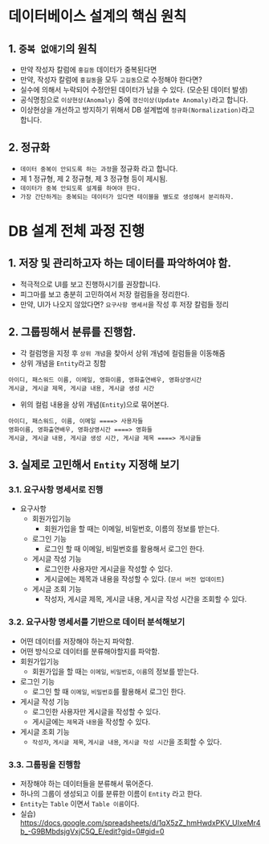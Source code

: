 # 데이터베이스 설계의 핵심 원칙

## 1. `중복 없애기`의 원칙

- 만약 작성자 칼럼에 `홍길동` 데이터가 중복된다면
- 만약, 작성자 칼럼에 `홍길동`을 모두 `고길동`으로 수정해야 한다면?
- 실수에 의해서 누락되어 수정안된 데이터가 남을 수 있다. (모순된 데이터 발생)
- 공식명칭으로 `이상현상(Anomaly)` 중에 `갱신이상(Update Anomaly)`라고 합니다.
- 이상현상을 개선하고 방지하기 위해서 DB 설계법에 `정규화(Normalization)`라고 합니다.

## 2. 정규화

- `데이터 중복이 안되도록 하는 과정`을 정규화 라고 합니다.
- 제 1 정규형, 제 2 정규형, 제 3 정규형 등이 제시됨.
- `데이터가 중복 안되도록 설계를 하여야 한다.`
- `가장 간단하게는 중복되는 데이터가 있다면 테이블을 별도로 생성해서 분리하자.`

# DB 설계 전체 과정 진행

## 1. 저장 및 관리하고자 하는 데이터를 파악하여야 함.

- 적극적으로 UI를 보고 진행하시기를 권장합니다.
- 피그마를 보고 충분히 고민하여서 저장 컬럼들을 정리한다.
- 만약, UI가 나오지 않았다면? `요구사항 명세서`을 작성 후 저장 칼럼들 정리

## 2. 그룹핑해서 분류를 진행함.

- 각 컬럼명을 지정 후 `상위 개념`을 찾아서 상위 개념에 컬럼들을 이동해줌
- 상위 개념을 `Entity`라고 칭함

```
아이디, 패스워드 이름, 이메일, 영화이름, 영화출연배우, 영화상영시간
게시글, 게시글 제목, 게시글 내용, 게시글 생성 시간
```

- 위의 컬럼 내용을 상위 개념(`Entity`)으로 묶어본다.

```
아이디, 패스워드, 이름, 이메일 ====> 사용자들
영화이름, 영화출연배우, 영화상영시간 ====> 영화들
게시글, 게시글 내용, 게시글 생성 시간, 게시글 제목 ====> 게시글들
```

## 3. 실제로 고민해서 `Entity` 지정해 보기

### 3.1. 요구사항 명세서로 진행

- 요구사항
  - 회원가입기능
    - 회원가입을 할 때는 이메일, 비밀번호, 이름의 정보를 받는다.
  - 로그인 기능
    - 로그인 할 때 이메일, 비밀번호를 활용해서 로그인 한다.
  - 게시글 작성 기능
    - 로그인한 사용자만 게시글을 작성할 수 있다.
    - 게시글에는 제목과 내용을 작성할 수 있다. (`문서 버전 업데이트`)
  - 게시글 조회 기능
    - 작성자, 게시글 제목, 게시글 내용, 게시글 작성 시간을 조회할 수 있다.

### 3.2. 요구사항 명세서를 기반으로 데이터 분석해보기

- 어떤 데이터를 저장해야 하는지 파악함.
- 어떤 방식으로 데이터를 분류해야할지를 파악함.
- 회원가입기능
  - 회원가입을 할 때는 `이메일`, `비밀번호`, `이름`의 정보를 받는다.
- 로그인 기능
  - 로그인 할 때 `이메일`, `비밀번호`를 활용해서 로그인 한다.
- 게시글 작성 기능
  - 로그인한 사용자만 게시글을 작성할 수 있다.
  - 게시글에는 `제목`과 `내용`을 작성할 수 있다.
- 게시글 조회 기능
  - `작성자`, `게시글 제목`, `게시글 내용`, `게시글 작성 시간`을 조회할 수 있다.

### 3.3. 그룹핑을 진행함
- 저장해야 하는 데이터들을 분류해서 묶어준다.
- 하나의 그룹이 생성되고 이를 분류한 이름이 `Entity` 라고 한다.
- `Entity`는 `Table` 이면서 `Table 이름`이다.
- 실습) https://docs.google.com/spreadsheets/d/1qX5zZ_hmHwdxPKV_UIxeMr4b_-G9BMbdsjgVxjC5Q_E/edit?gid=0#gid=0